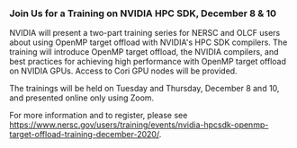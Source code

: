 ### Join Us for a Training on NVIDIA HPC SDK, December 8 & 10

NVIDIA will present a two-part training series for NERSC and OLCF users about
using OpenMP target offload with NVIDIA's HPC SDK compilers. The training will
introduce OpenMP target offload, the NVIDIA compilers, and best practices for 
achieving high performance with OpenMP target offload on NVIDIA GPUs. Access to
Cori GPU nodes will be provided.

The trainings will be held on Tuesday and Thursday, December 8 and 10, and
presented online only using Zoom.

For more information and to register, please see 
<https://www.nersc.gov/users/training/events/nvidia-hpcsdk-openmp-target-offload-training-december-2020/>.
